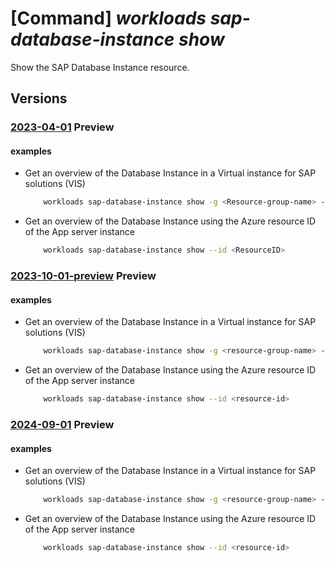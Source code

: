 # [Command] _workloads sap-database-instance show_

Show the SAP Database Instance resource.

## Versions

### [2023-04-01](/Resources/mgmt-plane/L3N1YnNjcmlwdGlvbnMve30vcmVzb3VyY2Vncm91cHMve30vcHJvdmlkZXJzL21pY3Jvc29mdC53b3JrbG9hZHMvc2FwdmlydHVhbGluc3RhbmNlcy97fS9kYXRhYmFzZWluc3RhbmNlcy97fQ==/2023-04-01.xml) **Preview**

<!-- mgmt-plane /subscriptions/{}/resourcegroups/{}/providers/microsoft.workloads/sapvirtualinstances/{}/databaseinstances/{} 2023-04-01 -->

#### examples

- Get an overview of the Database Instance in a Virtual instance for SAP solutions (VIS)
    ```bash
        workloads sap-database-instance show -g <Resource-group-name> --sap-virtual-instance-name <VIS name> -n <ResourceName>
    ```

- Get an overview of the Database Instance  using the Azure resource ID of the App server instance
    ```bash
        workloads sap-database-instance show --id <ResourceID>
    ```

### [2023-10-01-preview](/Resources/mgmt-plane/L3N1YnNjcmlwdGlvbnMve30vcmVzb3VyY2Vncm91cHMve30vcHJvdmlkZXJzL21pY3Jvc29mdC53b3JrbG9hZHMvc2FwdmlydHVhbGluc3RhbmNlcy97fS9kYXRhYmFzZWluc3RhbmNlcy97fQ==/2023-10-01-preview.xml) **Preview**

<!-- mgmt-plane /subscriptions/{}/resourcegroups/{}/providers/microsoft.workloads/sapvirtualinstances/{}/databaseinstances/{} 2023-10-01-preview -->

#### examples

- Get an overview of the Database Instance in a Virtual instance for SAP solutions (VIS)
    ```bash
        workloads sap-database-instance show -g <resource-group-name> --sap-virtual-instance-name <vis-name> -n <db-instance-name>
    ```

- Get an overview of the Database Instance  using the Azure resource ID of the App server instance
    ```bash
        workloads sap-database-instance show --id <resource-id>
    ```

### [2024-09-01](/Resources/mgmt-plane/L3N1YnNjcmlwdGlvbnMve30vcmVzb3VyY2Vncm91cHMve30vcHJvdmlkZXJzL21pY3Jvc29mdC53b3JrbG9hZHMvc2FwdmlydHVhbGluc3RhbmNlcy97fS9kYXRhYmFzZWluc3RhbmNlcy97fQ==/2024-09-01.xml) **Preview**

<!-- mgmt-plane /subscriptions/{}/resourcegroups/{}/providers/microsoft.workloads/sapvirtualinstances/{}/databaseinstances/{} 2024-09-01 -->

#### examples

- Get an overview of the Database Instance in a Virtual instance for SAP solutions (VIS)
    ```bash
        workloads sap-database-instance show -g <resource-group-name> --sap-virtual-instance-name <vis-name> -n <db-instance-name>
    ```

- Get an overview of the Database Instance  using the Azure resource ID of the App server instance
    ```bash
        workloads sap-database-instance show --id <resource-id>
    ```
